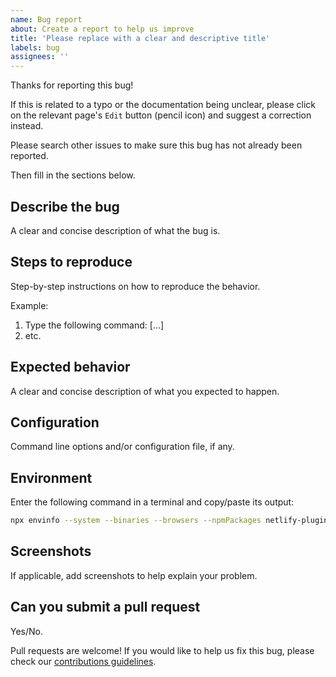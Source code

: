 ```yaml
---
name: Bug report
about: Create a report to help us improve
title: 'Please replace with a clear and descriptive title'
labels: bug
assignees: ''
---
```


Thanks for reporting this bug!

If this is related to a typo or the documentation being unclear, please click on
the relevant page's `Edit` button (pencil icon) and suggest a correction
instead.

Please search other issues to make sure this bug has not already been reported.

Then fill in the sections below.

## Describe the bug

A clear and concise description of what the bug is.

## Steps to reproduce

Step-by-step instructions on how to reproduce the behavior.

Example:

1. Type the following command: [...]
2. etc.

## Expected behavior

A clear and concise description of what you expected to happen.

## Configuration

Command line options and/or configuration file, if any.

## Environment

Enter the following command in a terminal and copy/paste its output:

```bash
npx envinfo --system --binaries --browsers --npmPackages netlify-plugin-pre-commit
```

## Screenshots

If applicable, add screenshots to help explain your problem.

## Can you submit a pull request

Yes/No.

Pull requests are welcome! If you would like to help us fix this bug, please
check our [contributions guidelines](../blob/master/CONTRIBUTING.md).
